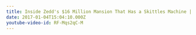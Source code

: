 ```yaml
---
title: Inside Zedd's $16 Million Mansion That Has a Skittles Machine | Open Door | Architectural Digest
date: 2017-01-04T15:04:10.000Z
youtube-video-id: RF-Mqs2qC-M
---
```

